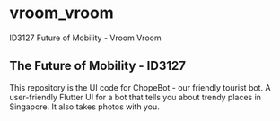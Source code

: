# vroom_vroom

ID3127 Future of Mobility - Vroom Vroom

## The Future of Mobility - ID3127

This repository is the UI code for ChopeBot - our friendly tourist bot. A user-friendly Flutter UI 
for a bot that tells you about trendy places in Singapore. It also takes photos with you.
